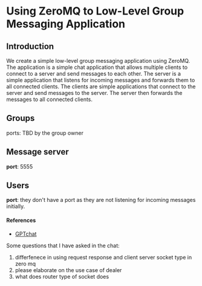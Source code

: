 # Using ZeroMQ to Low-Level Group Messaging Application

## Introduction
We create a simple low-level group messaging application using ZeroMQ. The application is a simple chat application that allows multiple clients to connect to a server and send messages to each other. The server is a simple application that listens for incoming messages and forwards them to all connected clients. The clients are simple applications that connect to the server and send messages to the server. The server then forwards the messages to all connected clients.

## Groups
ports: TBD by the group owner
## Message server
**port**: 5555

## Users
**port**: they don't have a port as they are not listening for incoming messages initially. 

#### References

- [GPTchat](https://chat.openai.com/share/2884fc61-bf8d-4d0b-af85-622ed8952499)

Some questions that I have asked in the chat:
1) differfenece in using request response and client server socket type in zero mq
2) please elaborate on the use case of dealer
3) what does router type of socket does
